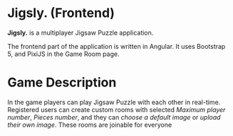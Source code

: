 # Jigsly. (Frontend)
<b>Jigsly.</b> is a multiplayer Jigsaw Puzzle application.

The frontend part of the application is written in Angular. It uses Bootstrap 5, and PixiJS in the Game Room page.

# Game Description
In the game players can play Jigsaw Puzzle with each other in real-time. Registered users can create custom rooms with selected <i>Maximum player number</i>, <i>Pieces number</i>, and they can <i>choose a default image</i> or <i>upload their own image</i>. These rooms are joinable for everyone
